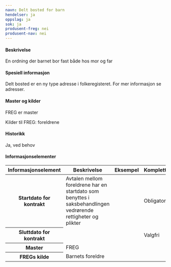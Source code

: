 ```yaml
---
navn: Delt bosted for barn
hendelser: ja
oppslag: ja
sok: ja
produsent-freg: nei
produsent-nav: nei
---
```


#### Beskrivelse

En ordning der barnet bor fast både hos mor og far

#### Spesiell informasjon

Delt bosted er en ny type adresse i folkeregisteret. For mer informasjon se adresser. 

#### Master og kilder

FREG er master

Kilder til FREG: foreldrene

#### Historikk

Ja, ved behov

#### Informasjonselementer

<table class="table">
  <thead>
    <tr>
      <th>Informasjonselement</th>
      <th>Beskrivelse</th>
      <th>Eksempel</th>
      <th>Kompletthet</th>
      <th>Kvalitet</th>
    </tr>
  </thead>
  
  <tbody>
    <tr>
      <th scope="row">Startdato for kontrakt</th>
      <td>Avtalen mellom foreldrene har en startdato som benyttes i saksbehandlingen vedrørende rettigheter og plikter</td>
      <td></td>
      <td>Obligatorisk</td>
      <td>Ikke analystert enda</td>
    </tr>
    <tr>
      <th scope="row">Sluttdato for kontrakt</th>
      <td></td>
      <td></td>
      <td>Valgfri</td>
      <td></td>
    </tr>
    <tr>
      <th scope="row">Master</th>
      <td>FREG</td>
      <td></td>
      <td></td>
      <td></td>
    </tr>
    <tr>
      <th scope="row">FREGs kilde</th>
      <td>Barnets foreldre</td>
      <td></td>
      <td></td>
      <td></td>
    </tr>
   </tbody>
</table>

